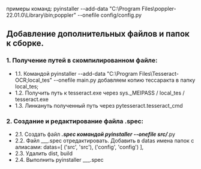 примеры команд:
pyinstaller --add-data "C:\Program Files\poppler-22.01.0\Library\bin;poppler" --onefile config/config.py


## Добавление дополнительных файлов и папок к сборке.

### 1. Получение путей в скомпилированном файле:

- 1.1. Командой 
pyinstaller --add-data "C:\Program Files\Tesseract-OCR;local_tes" --onefile main.py
добавляем копию тессаракта в папку local_tes;
- 1.2. Получить путь к tesseract.exe через sys._MEIPASS / local_tes / tesseract.exe
- 1.3. Линкануть полученный путь через pytesseract.tesseract_cmd


### 2. Создание и редактирование файла .spec:

- 2.1. Создать файл ___.spec командой pyinstaller --onefile src/___.py
- 2.2. Файл ___.spec отредактировать. Добавить в datas имена папок с алиасами: 
    datas=[
        ('src', 'src'),
        ('config', 'config')
    ],
- 2.3. Удалить dist, build
- 2.4. Выполнить pyinstaller ___.spec
